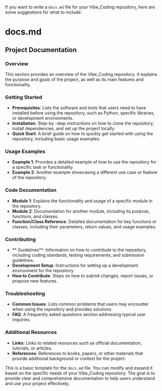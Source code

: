 If you want to write a `docs.md` file for your Vibe_Coding repository, here are some suggestions for what to include:

# docs.md

## Project Documentation

### Overview

This section provides an overview of the Vibe_Coding repository. It explains the purpose and goals of the project, as well as its main features and functionality.

### Getting Started

  * **Prerequisites**: Lists the software and tools that users need to have installed before using the repository, such as Python, specific libraries, or development environments.
  * **Installation**: Step-by -step instructions on how to clone the repository, install dependencies, and set up the project locally.
  * **Quick Start**: A brief guide on how to quickly get started with using the repository, including basic usage examples.

### Usage Examples

  * **Example 1**: Provides a detailed example of how to use the repository for a specific task or functionality.
  * **Example 2**: Another example showcasing a different use case or feature of the repository.

### Code Documentation

  * **Module 1**: Explains the functionality and usage of a specific module in the repository.
  * **Module 2**: Documentation for another module, including its purpose, functions, and classes.
  * **Function/Class Reference**: Detailed documentation for key functions or classes, including their parameters, return values, and usage examples.

### Contributing

  * ** Guidelines**: Information on how to contribute to the repository, including coding standards, testing requirements, and submission guidelines.
  * **Development Setup**: Instructions for setting up a development environment for the repository.
  * **How to Contribute**: Steps on how to submit changes, report issues, or propose new features.

### Troubleshooting

  * **Common Issues**: Lists common problems that users may encounter when using the repository and provides solutions.
  * **FAQ**: A frequently asked questions section addressing typical user inquiries.

### Additional Resources

  * **Links**: Links to related resources such as official documentation, tutorials, or articles.
  * **References**: References to books, papers, or other materials that provide additional background or context for the project.

This is a basic template for the `docs.md` file. You can modify and expand it based on the specific needs of your Vibe_Coding repository. The goal is to provide clear and comprehensive documentation to help users understand and use your project effectively.